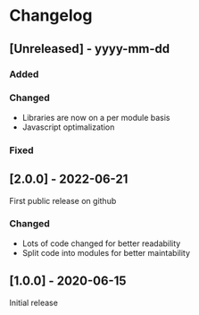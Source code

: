 # Changelog

## [Unreleased] - yyyy-mm-dd
### Added

### Changed
- Libraries are now on a per module basis
- Javascript optimalization

### Fixed

## [2.0.0] - 2022-06-21

First public release on github

### Changed

- Lots of code changed for better readability
- Split code into modules for better maintability

## [1.0.0] - 2020-06-15

Initial release
